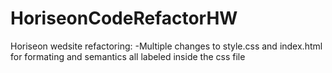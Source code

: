 # HoriseonCodeRefactorHW

Horiseon wedsite refactoring:
  -Multiple changes to style.css and index.html for formating and semantics all labeled inside the css file
   
   
  
